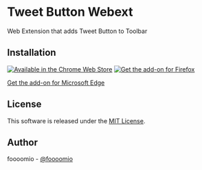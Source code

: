 # Tweet Button Webext

Web Extension that adds Tweet Button to Toolbar

## Installation

[![Available in the Chrome Web Store](https://user-images.githubusercontent.com/1075914/104359656-4698d600-5553-11eb-99d5-2344ac26b544.png)](https://chrome.google.com/webstore/detail/tweet-button/joolebahkfpcoapinfefhalfgjkpablf) [![Get the add-on for Firefox](https://user-images.githubusercontent.com/1075914/104359743-64663b00-5553-11eb-8842-81c102a08a1a.png)](https://addons.mozilla.org/ja/firefox/addon/tweet-button/)

[Get the add-on for Microsoft Edge](https://microsoftedge.microsoft.com/addons/detail/tweet-button/lpgpjelogmdgonlhnnbpcfhllpcgdcdl)

## License

This software is released under the [MIT License](https://github.com/foooomio/tweet-button-webext/blob/master/LICENSE).

## Author

foooomio - [@foooomio](https://twitter.com/foooomio)
